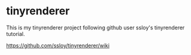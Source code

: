# tinyrenderer
This is my tinyrenderer project following github user ssloy's tinyrenderer tutorial.

https://github.com/ssloy/tinyrenderer/wiki
